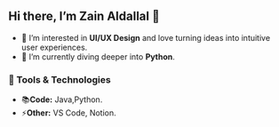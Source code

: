 ## Hi there, I’m Zain Aldallal 👋

- 👀 I’m interested in **UI/UX Design** and love turning ideas into intuitive user experiences.
- 🌱 I’m currently diving deeper into **Python**.

### 🔧 Tools & Technologies

- 📚**Code:** Java,Python.
- ⚡**Other:** VS Code, Notion.





